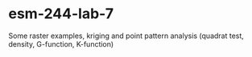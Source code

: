 # esm-244-lab-7
Some raster examples, kriging and point pattern analysis (quadrat test, density, G-function, K-function)
